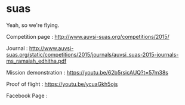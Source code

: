 # suas
Yeah, so we're flying.

Competition page : http://www.auvsi-suas.org/competitions/2015/

Journal : http://www.auvsi-suas.org/static/competitions/2015/journals/auvsi_suas-2015-journals-ms_ramaiah_edhitha.pdf

Mission demonstration : https://youtu.be/62b5rsicAUQ?t=57m38s

Proof of flight : https://youtu.be/ycuaGkh5ojs

Facebook Page : 
